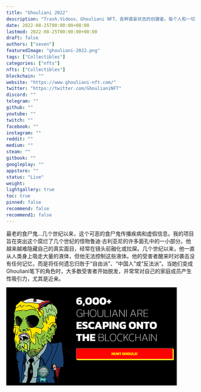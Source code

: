 ```yaml
---
title: "Ghouliani 2022"
description: "Trash.Videos、Ghouliani NFT、各种谵妄状态的创建者。每个人和一切都是某种形式的腐烂垃圾。来腐吧！创造、毁灭、重复。"
date: 2022-08-25T00:00:00+08:00
lastmod: 2022-08-25T00:00:00+08:00
draft: false
authors: ["seven"]
featuredImage: "ghouliani-2022.png"
tags: ["Collectibles"]
categories: ["nfts"]
nfts: ["Collectibles"]
blockchain: ""
website: "https://www.ghouliani-nft.com/"
twitter: "https://twitter.com/GhoulianiNFT"
discord: ""
telegram: ""
github: ""
youtube: ""
twitch: ""
facebook: ""
instagram: ""
reddit: ""
medium: ""
steam: ""
gitbook: ""
googleplay: ""
appstore: ""
status: "Live"
weight: 
lightgallery: true
toc: true
pinned: false
recommend: false
recommend1: false
---
```

最老的食尸鬼…几个世纪以来，这个可恶的食尸鬼传播疾病和虚假信息。我的项目旨在突出这个腐烂了几个世纪的怪物鲁迪·古利亚尼的许多面孔中的一小部分。他越来越难隐藏自己的真实面目，经常在镜头前融化或拉屎。几个世纪以来，他一直从人类身上吸走大量的液体，但他无法控制这些液体。他的受害者醒来时对袭击没有任何记忆，而是将任何遗忘归咎于“自由派”、“中国人”或“反法派”。当她们变成Ghouliani笔下的角色时，大多数受害者开始脱发，并常常对自己的家庭成员产生性吸引力，尤其是近亲。

![nft](1661418462608.png)